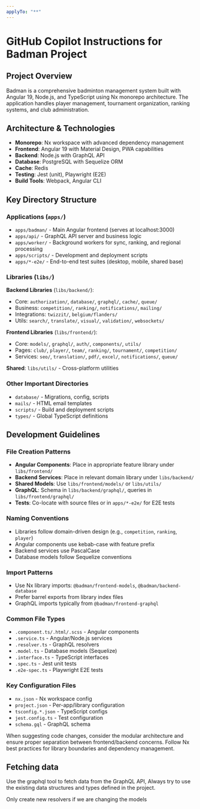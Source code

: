 ```yaml
---
applyTo: "**"
---
```


# GitHub Copilot Instructions for Badman Project

## Project Overview

Badman is a comprehensive badminton management system built with Angular 19, Node.js, and TypeScript using Nx monorepo architecture. The application handles player management, tournament organization, ranking systems, and club administration.

## Architecture & Technologies

- **Monorepo**: Nx workspace with advanced dependency management
- **Frontend**: Angular 19 with Material Design, PWA capabilities
- **Backend**: Node.js with GraphQL API
- **Database**: PostgreSQL with Sequelize ORM
- **Cache**: Redis
- **Testing**: Jest (unit), Playwright (E2E)
- **Build Tools**: Webpack, Angular CLI

## Key Directory Structure

### Applications (`apps/`)

- `apps/badman/` - Main Angular frontend (serves at localhost:3000)
- `apps/api/` - GraphQL API server and business logic
- `apps/worker/` - Background workers for sync, ranking, and regional processing
- `apps/scripts/` - Development and deployment scripts
- `apps/*-e2e/` - End-to-end test suites (desktop, mobile, shared base)

### Libraries (`libs/`)

**Backend Libraries** (`libs/backend/`):

- Core: `authorization/`, `database/`, `graphql/`, `cache/`, `queue/`
- Business: `competition/`, `ranking/`, `notifications/`, `mailing/`
- Integrations: `twizzit/`, `belgium/flanders/`
- Utils: `search/`, `translate/`, `visual/`, `validation/`, `websockets/`

**Frontend Libraries** (`libs/frontend/`):

- Core: `models/`, `graphql/`, `auth/`, `components/`, `utils/`
- Pages: `club/`, `player/`, `team/`, `ranking/`, `tournament/`, `competition/`
- Services: `seo/`, `translation/`, `pdf/`, `excel/`, `notifications/`, `queue/`

**Shared**: `libs/utils/` - Cross-platform utilities

### Other Important Directories

- `database/` - Migrations, config, scripts
- `mails/` - HTML email templates
- `scripts/` - Build and deployment scripts
- `types/` - Global TypeScript definitions

## Development Guidelines

### File Creation Patterns

- **Angular Components**: Place in appropriate feature library under `libs/frontend/`
- **Backend Services**: Place in relevant domain library under `libs/backend/`
- **Shared Models**: Use `libs/frontend/models/` or `libs/utils/`
- **GraphQL**: Schema in `libs/backend/graphql/`, queries in `libs/frontend/graphql/`
- **Tests**: Co-locate with source files or in `apps/*-e2e/` for E2E tests

### Naming Conventions

- Libraries follow domain-driven design (e.g., `competition`, `ranking`, `player`)
- Angular components use kebab-case with feature prefix
- Backend services use PascalCase
- Database models follow Sequelize conventions

### Import Patterns

- Use Nx library imports: `@badman/frontend-models`, `@badman/backend-database`
- Prefer barrel exports from library index files
- GraphQL imports typically from `@badman/frontend-graphql`

### Common File Types

- `.component.ts/.html/.scss` - Angular components
- `.service.ts` - Angular/Node.js services
- `.resolver.ts` - GraphQL resolvers
- `.model.ts` - Database models (Sequelize)
- `.interface.ts` - TypeScript interfaces
- `.spec.ts` - Jest unit tests
- `.e2e-spec.ts` - Playwright E2E tests

### Key Configuration Files

- `nx.json` - Nx workspace config
- `project.json` - Per-app/library configuration
- `tsconfig.*.json` - TypeScript configs
- `jest.config.ts` - Test configuration
- `schema.gql` - GraphQL schema

When suggesting code changes, consider the modular architecture and ensure proper separation between frontend/backend concerns. Follow Nx best practices for library boundaries and dependency management.

## Fetching data

Use the graphql tool to fetch data from the GraphQL API,
Always try to use the existing data structures and types defined in the project.

Only create new resolvers if we are changing the models
